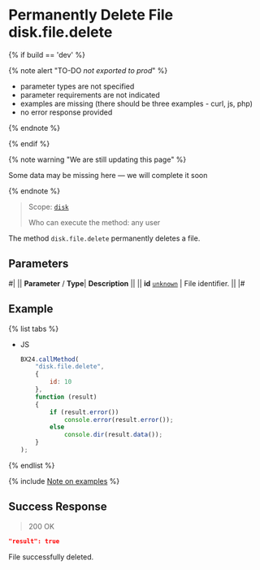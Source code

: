 # Permanently Delete File disk.file.delete

{% if build == 'dev' %}

{% note alert "TO-DO _not exported to prod_" %}

- parameter types are not specified
- parameter requirements are not indicated
- examples are missing (there should be three examples - curl, js, php)
- no error response provided

{% endnote %}

{% endif %}

{% note warning "We are still updating this page" %}

Some data may be missing here — we will complete it soon

{% endnote %}

> Scope: [`disk`](../../scopes/permissions.md)
>
> Who can execute the method: any user

The method `disk.file.delete` permanently deletes a file.

## Parameters

#|
||  **Parameter** / **Type**| **Description** ||
|| **id**
[`unknown`](../../data-types.md) | File identifier. ||
|#

## Example

{% list tabs %}

- JS

    ```js
    BX24.callMethod(
        "disk.file.delete",
        {
            id: 10
        },
        function (result)
        {
            if (result.error())
                console.error(result.error());
            else
                console.dir(result.data());
        }
    );
    ```

{% endlist %}

{% include [Note on examples](../../../_includes/examples.md) %}

## Success Response

> 200 OK

```json
"result": true
```
File successfully deleted.